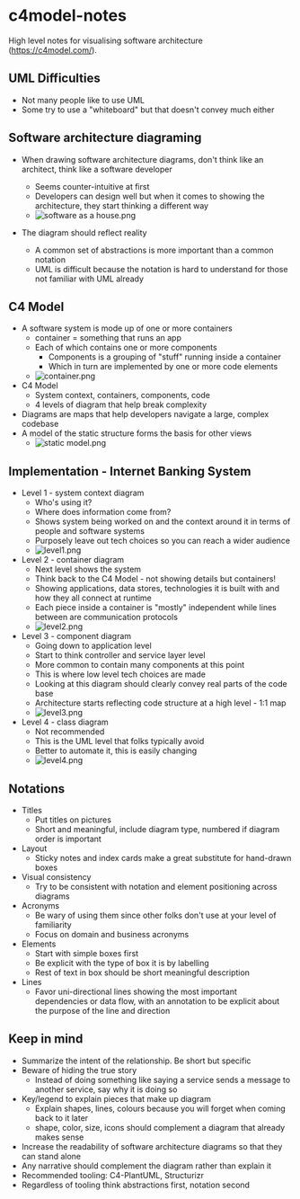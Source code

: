 # c4model-notes
High level notes for visualising software architecture (https://c4model.com/).

## UML Difficulties
* Not many people like to use  UML
* Some try to use a "whiteboard" but that doesn't convey much either

## Software architecture diagraming
* When drawing software architecture diagrams, don't think like an architect, think like a software developer
  * Seems counter-intuitive at first
  * Developers can design well but when it comes to showing the architecture, they start thinking a different way
  * ![software as a house.png](software%20as%20a%20house.png)

* The diagram should reflect reality
  * A common set of abstractions is more important than a common notation
  * UML is difficult because the notation is hard to understand for those not familiar with UML already

## C4 Model
* A software system is mode up of one or more containers
  * container = something that runs an app
  * Each of which contains one or more components
    * Components is a grouping of "stuff" running inside a container
    * Which in turn are implemented by one or more code elements
  * ![container.png](container.png)
* C4 Model
  * System context, containers, components, code
  * 4 levels of diagram that help break complexity
* Diagrams are maps that help developers navigate a large, complex codebase
* A model of the static structure forms the basis for other views
  * ![static model.png](static%20model.png)

## Implementation - Internet Banking System
* Level 1 - system context diagram
  * Who's using it?
  * Where does information come from?
  * Shows system being worked on and the context around it in terms of people and software systems
  * Purposely leave out tech choices so you can reach a wider audience
  * ![level1.png](level1.png)
* Level 2 - container diagram
  * Next level shows the system
  * Think back to the C4 Model - not showing details but containers!
  * Showing applications, data stores, technologies it is built with and how they all connect at runtime
  * Each piece inside a container is "mostly" independent while lines between are communication protocols 
  * ![level2.png](level2.png)
* Level 3 - component diagram
  * Going down to application level
  * Start to think controller and service layer level
  * More common to contain many components at this point
  * This is where low level tech choices are made
  * Looking at this diagram should clearly convey real parts of the code base
  * Architecture starts reflecting code structure at a high level - 1:1 map
  * ![level3.png](level3.png)
* Level 4 - class diagram
  * Not recommended
  * This is the UML level that folks typically avoid
  * Better to automate it, this is easily changing 
  * ![level4.png](level4.png)

## Notations
* Titles
  * Put titles on pictures
  * Short and meaningful, include diagram type, numbered if diagram order is important
* Layout
  * Sticky notes and index cards make a great substitute for hand-drawn boxes
* Visual consistency
  * Try to be consistent with notation and element positioning across diagrams
* Acronyms
  * Be wary of using them since other folks don't use at your level of familiarity
  * Focus on domain and business acronyms
* Elements
  * Start with simple boxes first
  * Be explicit with the type of box it is by labelling
  * Rest of text in box should be short meaningful description
* Lines
  * Favor uni-directional lines showing the most important dependencies or data flow, with an annotation to be explicit about the purpose of the line and direction

## Keep in mind
* Summarize the intent of the relationship. Be short but specific
* Beware of hiding the true story
  * Instead of doing something like saying a service sends a message to another service, say why it is doing so
* Key/legend to explain pieces that make up diagram
  * Explain shapes, lines, colours because you will forget when coming back to it later
  * shape, color, size, icons should complement a diagram that already makes sense
* Increase the readability of software architecture diagrams so that they can stand alone
* Any narrative should complement the diagram rather than explain it
* Recommended tooling: C4-PlantUML, Structurizr
* Regardless of tooling think abstractions first, notation second